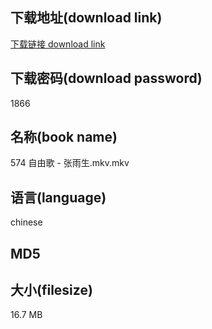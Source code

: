 ## 下载地址(download link)
[下载链接 download link](https://voluble-croquembouche-d321dc.netlify.app/?s=574+%E8%87%AA%E7%94%B1%E6%AD%8C+-+%E5%BC%A0%E9%9B%A8%E7%94%9F.mkv)

## 下载密码(download password)
1866

## 名称(book name)
574 自由歌 - 张雨生.mkv.mkv

## 语言(language)
chinese

## MD5


## 大小(filesize)
16.7 MB
